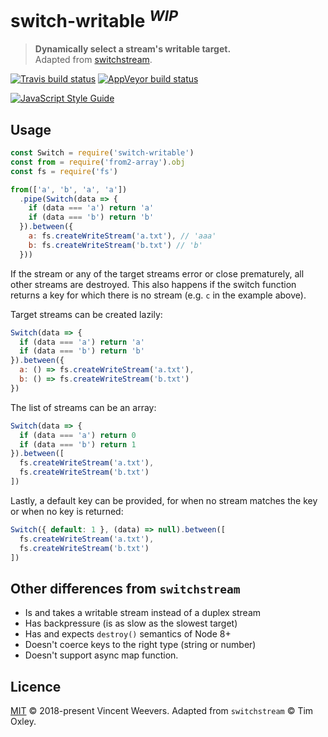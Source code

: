 # switch-writable <sup>*WIP*</sup>

> **Dynamically select a stream's writable target.**  
> Adapted from [switchstream](https://github.com/timoxley/switchstream).

<!-- [![npm status](http://img.shields.io/npm/v/switch-writable.svg)](https://www.npmjs.org/package/switch-writable) -->
<!-- [![node](https://img.shields.io/node/v/switch-writable.svg)](https://www.npmjs.org/package/switch-writable) -->
[![Travis build status](https://img.shields.io/travis/vweevers/switch-writable.svg?label=travis)](http://travis-ci.org/vweevers/switch-writable)
[![AppVeyor build status](https://img.shields.io/appveyor/ci/vweevers/switch-writable.svg?label=appveyor)](https://ci.appveyor.com/project/vweevers/switch-writable)
<!-- [![Dependency status](https://img.shields.io/david/vweevers/switch-writable.svg)](https://david-dm.org/vweevers/switch-writable) -->
[![JavaScript Style Guide](https://img.shields.io/badge/code_style-standard-brightgreen.svg)](https://standardjs.com)

## Usage

```js
const Switch = require('switch-writable')
const from = require('from2-array').obj
const fs = require('fs')

from(['a', 'b', 'a', 'a'])
  .pipe(Switch(data => {
    if (data === 'a') return 'a'
    if (data === 'b') return 'b'
  }).between({
    a: fs.createWriteStream('a.txt'), // 'aaa'
    b: fs.createWriteStream('b.txt') // 'b'
  }))
```

If the stream or any of the target streams error or close prematurely, all other streams are destroyed. This also happens if the switch function returns a key for which there is no stream (e.g. `c` in the example above).

Target streams can be created lazily:

```js
Switch(data => {
  if (data === 'a') return 'a'
  if (data === 'b') return 'b'
}).between({
  a: () => fs.createWriteStream('a.txt'),
  b: () => fs.createWriteStream('b.txt')
})
```

The list of streams can be an array:

```js
Switch(data => {
  if (data === 'a') return 0
  if (data === 'b') return 1
}).between([
  fs.createWriteStream('a.txt'),
  fs.createWriteStream('b.txt')
])
```

Lastly, a default key can be provided, for when no stream matches the key or when no key is returned:

```js
Switch({ default: 1 }, (data) => null).between([
  fs.createWriteStream('a.txt'),
  fs.createWriteStream('b.txt')
])
```

## Other differences from `switchstream`

- Is and takes a writable stream instead of a duplex stream
- Has backpressure (is as slow as the slowest target)
- Has and expects `destroy()` semantics of Node 8+
- Doesn't coerce keys to the right type (string or number)
- Doesn't support async map function.

## Licence

[MIT](LICENSE) © 2018-present Vincent Weevers. Adapted from `switchstream` © Tim Oxley.
